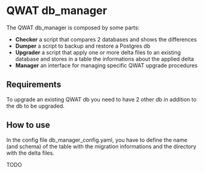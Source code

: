 # QWAT db_manager

The QWAT db_manager is composed by some parts:

- **Checker** a script that compares 2 databases and shows the differences
- **Dumper** a script to backup and restore a Postgres db
- **Upgrader** a script that apply one or more delta files to an existing database 
and stores in a table the informations about the applied delta
- **Manager** an interface for managing specific QWAT upgrade procedures

## Requirements
To upgrade an existing QWAT db you need to have 2 other db in addition to the db to be 
upgraded.  
                             
## How to use
In the config file db_manager_config.yaml, you have to define the name (and schema) of the
table with the migration informations and the directory with the delta files. 

TODO 